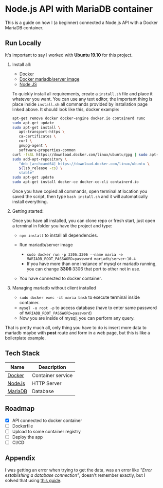 # Node.js API with MariaDB container

This is a guide on how I (a beginner) connected a Node.js API with a Docker MariaDB container.

## Run Locally

It's important to say I worked with **Ubuntu 19.10** for this project.

1. Install all:

   - [Docker](https://docs.docker.com/engine/install/ubuntu/)
   - [Docker mariadb/server image](https://hub.docker.com/r/mariadb/server)
   - [Node JS](https://github.com/nodesource/distributions/blob/master/README.md#debinstall)

   To quickly install all requirements, create a `install.sh` file and place it whatever you want. You can use any text editor, the important thing is place inside `install.sh` all commands provided by installation page linked above. It should look like this, docker example:

   ```bash
   apt-get remove docker docker-engine docker.io containerd runc
   sudo apt-get update
   sudo apt-get install \
      apt-transport-https \
      ca-certificates \
      curl \
      gnupg-agent \
      software-properties-common
   curl -fsSL https://download.docker.com/linux/ubuntu/gpg | sudo apt-key add -
   sudo add-apt-repository \
      "deb [arch=amd64] https://download.docker.com/linux/ubuntu \
      $(lsb_release -cs) \
      stable"
   sudo apt-get update
   sudo apt-get install docker-ce docker-ce-cli containerd.io
   ```

   Once you have copied all commands, open terminal at location you saved the script, then type `bash install.sh` and it will automatically install everything.

2. Getting started:

   Once you have all installed, you can clone repo or fresh start, just open a terminal in folder you have the project and type:

   - `npm install` to install all dependencies.

   - Run mariadb/server image

     - `sudo docker run -p 3306:3306 --name maria -e MARIADB_ROOT_PASSWORD=password mariadb/server:10.4`
     - If you have more than one instance of mysql or mariadb running, you can change **3306**:3306 that port to other not in use.

   - You have connected to docker container.

3. Managing mariadb without client installed

   - `sudo docker exec -it maria bash` to execute terminal inside container.
   - `mysql -u root -p` to access database (have to enter same password of `MARIADB_ROOT_PASSWORD=password`)
   - Now you are inside of mysql, you can perform any query.

That is pretty much all, only thing you have to do is insert more data to mariadb maybe with **post** route and form in a web page, but this is like a boilerplate example.

## Tech Stack

| Name                                                                                                                                          | Description       |
| --------------------------------------------------------------------------------------------------------------------------------------------- | ----------------- |
| [Docker](https://docs.docker.com/get-started/overview/#:~:text=Docker%20is%20an%20open%20platform,ways%20you%20manage%20your%20applications.) | Container service |
| [Node.js](https://nodejs.org/es/about/)                                                                                                       | HTTP Server       |
| [MariaDB](https://mariadb.com/kb/en/about-mariadb-software/#:~:text=MariaDB%20is%20an%20open%2Dsource,the%20founders%20of%20MySQL%20AB.)      | Database          |

## Roadmap

- [x] API connected to docker container
- [ ] Dockerfile
- [ ] Upload to some container registry
- [ ] Deploy the app
- [ ] CI/CD

## Appendix

I was getting an error when trying to get the data, was an error like _"Error establishing a database connection"_, doesn't remember exactly, but I solved that using [this guide](https://hackernoon.com/getting-started-with-mariadb-using-docker-and-nodejs-fo433yp2).
